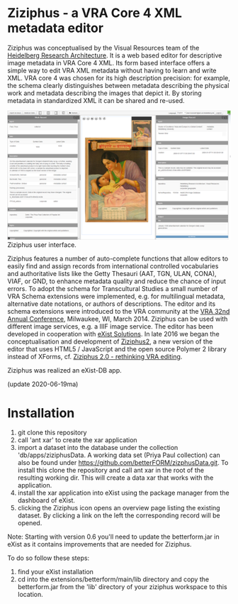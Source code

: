 # Ziziphus - a VRA Core 4 XML metadata editor

Ziziphus was conceptualised by the Visual Resources team of the [Heidelberg Research Architecture](http://hra.uni-hd.de). It is a web based editor for descriptive image metadata in VRA Core 4 XML. Its form based interface offers a simple way to edit VRA XML metadata without having to learn and write XML. VRA core 4 was chosen for its high description precision: for example, the schema clearly distinguishes between metadata describing the physical work and metadata describing the images that depict it. By storing metadata in standardized XML it can be shared and re-used.

<img src="ziziphus_interface.png" alt="Ziziphus user interface." style="zoom:75%;" />Ziziphus user interface.

Ziziphus features a number of auto-complete functions that allow editors to easily find and assign records from international controlled vocabularies and authoritative lists like the Getty Thesauri (AAT, TGN, ULAN, CONA), VIAF, or GND, to enhance metadata quality and reduce the chance of input errors. To adopt the schema for Transcultural Studies a small number of VRA Schema extensions were implemented, e.g. for multilingual metadata, alternative date notations, or authors of descriptions. The editor and its schema extensions were introduced to the VRA community at the [VRA 32nd Annual Conference](https://www.slideshare.net/MatthiasArnold/vr-acore-unboundarnold20140313public), Milwaukee, WI, March 2014. Ziziphus can be used with different image services, e.g. a IIIF image service. The editor has been developed in cooperation with [eXist Solutions](http://existsolutions.com). In late 2016 we began the conceptualisation and development of [Ziziphus2](), a new version of the editor that uses HTML5 / JavaScript and the open source Polymer 2 library instead of XForms, cf. [Ziziphus 2.0 - rethinking VRA editing](https://github.com/exc-asia-and-europe/ziziphus2/wiki#ziziphus-20---rethinking-vra-editing). 

Ziziphus was realized an eXist-DB app.

(update 2020-06-19ma)

# Installation

1. git clone this repository
2. call 'ant xar' to create the xar application
3. import a dataset into the database under the collection 'db/apps/ziziphusData. A working data set (Priya Paul collection) can also be found under https://github.com/betterFORM/zizphusData.git. To install this clone the repository and call ant xar in the root of the resulting working dir. This will create a data xar that works with the application.
4. install the xar application into eXist using the package manager from the dashboard of eXist.
5. clicking the Ziziphus icon opens an overview page listing the existing dataset. By clicking a link on the left the corresponding record will be opened.

Note:
Starting with version 0.6 you'll need to update the betterform.jar in eXist as it contains improvements that are needed for Ziziphus.

To do so follow these steps:

1. find your eXist installation
2. cd into the extensions/betterform/main/lib directory and copy the betterform.jar from the 'lib' directory of your ziziphus workspace to this location.

